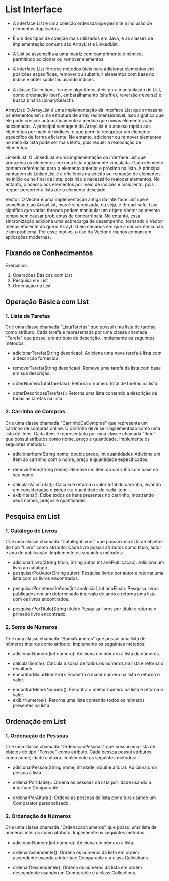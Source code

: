 # List Interface

- A interface List é uma coleção ordenada que permite a inclusão de elementos duplicados.

* É um dos tipos de coleção mais utilizados em Java, e as classes de implementação comuns são ArrayList e LinkedList.

* A List se assemelha a uma matriz com comprimento dinâmico, permitindo adicionar ou remover elementos.

+ A interface List fornece métodos úteis para adicionar elementos em posições específicas, remover ou substituir elementos com base no índice e obter sublistas usando índices.

+ A classe Collections fornece algoritmos úteis para manipulação de List, como ordenação (sort), embaralhamento (shuffle), reversão (reverse) e busca binária (binarySearch).

ArrayList: O ArrayList é uma implementação da interface List que armazena os elementos em uma estrutura de array redimensionável. Isso significa que ele pode crescer automaticamente à medida que novos elementos são adicionados. A principal vantagem do ArrayList é o acesso rápido aos elementos por meio de índices, o que permite recuperar um elemento específico de forma eficiente. No entanto, adicionar ou remover elementos no meio da lista pode ser mais lento, pois requer a realocação de elementos.

LinkedList: O LinkedList é uma implementação da interface List que armazena os elementos em uma lista duplamente vinculada. Cada elemento contém referências para o elemento anterior e próximo na lista. A principal vantagem do LinkedList é a eficiência na adição ou remoção de elementos no início ou no final da lista, pois não é necessário realocar elementos. No entanto, o acesso aos elementos por meio de índices é mais lento, pois requer percorrer a lista até o elemento desejado.

Vector: O Vector é uma implementação antiga da interface List que é semelhante ao ArrayList, mas é sincronizada, ou seja, é thread-safe. Isso significa que várias threads podem manipular um objeto Vector ao mesmo tempo sem causar problemas de concorrência. No entanto, essa sincronização adiciona uma sobrecarga de desempenho, tornando o Vector menos eficiente do que o ArrayList em cenários em que a concorrência não é um problema. Por esse motivo, o uso do Vector é menos comum em aplicações modernas.

## Fixando os Conhecimentos

Exercícios:

1. Operações Básicas com List
2. Pesquisa em List
3. Ordenação na List

## Operação Básica com List

### 1. Lista de Tarefas

Crie uma classe chamada "ListaTarefas" que possui uma lista de tarefas como atributo. Cada tarefa é representada por uma classe chamada "Tarefa" que possui um atributo de descrição. Implemente os seguintes métodos:

- adicionarTarefa(String descricao): Adiciona uma nova tarefa à lista com a descrição fornecida.

* removerTarefa(String descricao): Remove uma tarefa da lista com base em sua descrição.

+ obterNumeroTotalTarefas(): Retorna o número total de tarefas na lista.

+ obterDescricoesTarefas(): Retorna uma lista contendo a descrição de todas as tarefas na lista.

### 2. Carrinho de Compras:
Crie uma classe chamada "CarrinhoDeCompras" que representa um carrinho de compras online. O carrinho deve ser implementado como uma lista de itens. Cada item é representado por uma classe chamada "Item" que possui atributos como nome, preço e quantidade. Implemente os seguintes métodos:

- adicionarItem(String nome, double preco, int quantidade): Adiciona um item ao carrinho com o nome, preço e quantidade especificados.
* removerItem(String nome): Remove um item do carrinho com base no seu nome.
+ calcularValorTotal(): Calcula e retorna o valor total do carrinho, levando em consideração o preço e a quantidade de cada item.
+ exibirItens(): Exibe todos os itens presentes no carrinho, mostrando seus nomes, preços e quantidades.

## Pesquisa em List

### 1. Catálogo de Livros

Crie uma classe chamada "CatalogoLivros" que possui uma lista de objetos do tipo "Livro" como atributo. Cada livro possui atributos como título, autor e ano de publicação. Implemente os seguintes métodos:

- adicionarLivro(String titulo, String autor, int anoPublicacao): Adiciona um livro ao catálogo.
- pesquisarPorAutor(String autor): Pesquisa livros por autor e retorna uma lista com os livros encontrados.
* pesquisarPorIntervaloAnos(int anoInicial, int anoFinal): Pesquisa livros publicados em um determinado intervalo de anos e retorna uma lista com os livros encontrados.
+ pesquisarPorTitulo(String titulo): Pesquisa livros por título e retorna o primeiro livro encontrado.

### 2. Soma de Números

Crie uma classe chamada "SomaNumeros" que possui uma lista de números inteiros como atributo. Implemente os seguintes métodos:

- adicionarNumero(int numero): Adiciona um número à lista de números.
* calcularSoma(): Calcula a soma de todos os números na lista e retorna o resultado.
* encontrarMaiorNumero(): Encontra o maior número na lista e retorna o valor.
+ encontrarMenorNumero(): Encontra o menor número na lista e retorna o valor.
+ exibirNumeros(): Retorna uma lista contendo todos os números presentes na lista.

## Ordenação em List

### 1. Ordenação de Pessoas

Crie uma classe chamada "OrdenacaoPessoas" que possui uma lista de objetos do tipo "Pessoa" como atributo. Cada pessoa possui atributos como nome, idade e altura. Implemente os seguintes métodos:

- adicionarPessoa(String nome, int idade, double altura): Adiciona uma pessoa à lista.
* ordenarPorIdade(): Ordena as pessoas da lista por idade usando a interface Comparable.
+ ordenarPorAltura(): Ordena as pessoas da lista por altura usando um Comparator personalizado.

### 2. Ordenação de Números

Crie uma classe chamada "OrdenacaoNumeros" que possui uma lista de números inteiros como atributo. Implemente os seguintes métodos:

- adicionarNumero(int numero): Adiciona um número à lista.
+ ordenarAscendente(): Ordena os números da lista em ordem ascendente usando a interface Comparable e a class Collections.
* ordenarDescendente(): Ordena os números da lista em ordem descendente usando um Comparable e a class Collections.
